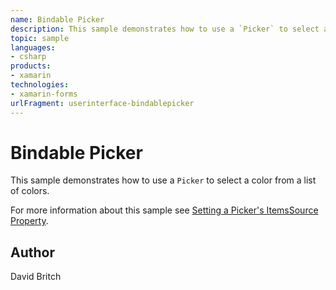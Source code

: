 ```yaml
---
name: Bindable Picker
description: This sample demonstrates how to use a `Picker` to select a color from a list of colors.  For more information about this sample see [Setting a Pick...
topic: sample
languages:
- csharp
products:
- xamarin
technologies:
- xamarin-forms
urlFragment: userinterface-bindablepicker
---
```

Bindable Picker
===============

This sample demonstrates how to use a `Picker` to select a color from a list of colors.

For more information about this sample see [Setting a Picker's ItemsSource Property](https://developer.xamarin.com/guides/xamarin-forms/user-interface/picker/populating-itemssource/).

Author
------

David Britch
